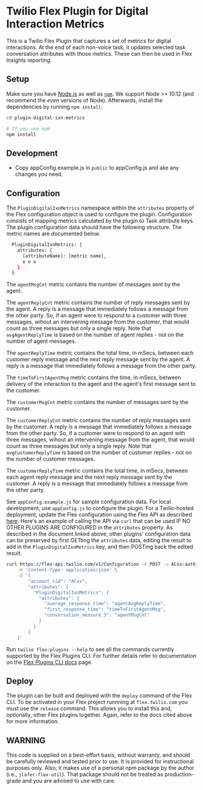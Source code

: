 # Twilio Flex Plugin for Digital Interaction Metrics

This is a Twilio Flex Plugin that captures a set of metrics for digital interactions. At the end of each non-voice task, it updates selected task conversation attributes with those metrics. These can then be used in Flex Insights reporting.

## Setup

Make sure you have [Node.js](https://nodejs.org) as well as [`npm`](https://npmjs.com). We support Node >= 10.12 (and recommend the _even_ versions of Node). Afterwards, install the dependencies by running `npm install`:

```bash
cd plugin-digital-ixn-metrics

# If you use npm
npm install
```
## Development

- Copy appConfig.example.js in `public` to appConfig.js and ake any changes you need.

## Configuration
The `PluginDigitalIxnMetrics` namespace within the `attributes` property of the Flex configuration object is used to configure the plugin. Configuration consists of mapping metrics calculated by the plugin to Task attribute keys. The plugin configuration data should have the following structure. The metric names are documented below.

```bash
  PluginDigitalIxnMetrics: {
    attributes: {
      [attributeName]: [metric name],
      o o o
    }
  }
```

The `agentMsgCnt` metric contains the number of messages sent by the agent.

The `agentReplyCnt` metric contains the number of reply messages sent by the agent. A reply is a message that immediately follows a message from the other party. So, if an agent were to respond to a customer with three messages, wihout an intervening message from the customer, that would count as three messages but only a single reply. Note that `avgAgentReplyTime` is based on the number of agent replies - not on the number of agent messages.

The `agentReplyTime` metric contains the total time, in mSecs, between each customer reply message and the next reply message sent by the agent. A reply is a message that immediately follows a message from the other party.

The `timeToFirstAgentMsg` metric contains the time, in mSecs, between delivery of the interaction to the agent and the agent's first message sent to the customer.

The `customerMsgCnt` metric contains the number of messages sent by the customer.

The `customerReplyCnt` metric contains the number of reply messages sent by the customer. A reply is a message that immediately follows a message from the other party. So, if a customer were to respond to an agent with three messages, wihout an intervening message from the agent, that would count as three messages but only a single reply. Note that `avgCustomerReplyTime` is based on the number of customer replies - not on the number of customer messages.

The `customerReplyTime` metric contains the total time, in mSecs, between each agent reply message and the next reply message sent by the customer. A reply is a message that immediately follows a message from the other party.

See `appConfig.example.js` for sample configuration data. For local development, use `appConfig.js` to configure the plugin. For a Twilio-hosted deployment, update the Flex configuration using the Flex API as described [here](https://www.twilio.com/docs/flex/ui/configuration#modifying-configuration-for-flextwiliocom). Here's an example of calling the API via `curl` that can be used IF NO OTHER PLUGINS ARE CONFIGURED in the `attributes` property. As described in the document linked above, other plugins' configuration data can be preserved by first GETting the `attributes` data, editing the result to add in the `PluginDigitalIxnMetrics` key, and then POSTing back the edited result.

```bash
curl https://flex-api.twilio.com/v1/Configuration -X POST -u ACxx:auth_token \
    -H 'Content-Type: application/json' \
    -d '{
        "account_sid": "ACxx",
        "attributes": {
          "PluginDigitalIxnMetrics": {
            "attributes": {
              "average_response_time": "agentAvgReplyTime",
              "first_response_time": "timeToFirstAgentMsg",
              "conversation_measure_3": "agentMsgCnt"
            }
          }
        }
    }'
```


Run `twilio flex:plugins --help` to see all the commands currently supported by the Flex Plugins CLI. For further details refer to documentation on the [Flex Plugins CLI docs](https://www.twilio.com/docs/flex/developer/plugins/cli) page.

## Deploy
The plugin can be built and deployed with the `deploy` command of the Flex CLI. To be activated in your Flex project runnning at `flex.twilio.com` you must use the `release` command. This allows you to install this and, optionally, other Flex plugins together. Again, refer to the docs cited above for more information.

## WARNING
This code is supplied on a best-effort basis, without warranty, and should be carefully reviewed and tested prior to use. It is provided for instructional purposes only. Also, it makes use of a personal npm package by the author (i.e., `jlafer-flex-util`). That package should not be treated as production-grade and you are advised to use with care.

